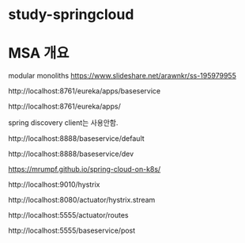 # study-springcloud

# MSA 개요

modular monoliths
https://www.slideshare.net/arawnkr/ss-195979955


http://localhost:8761/eureka/apps/baseservice

http://localhost:8761/eureka/apps/

spring discovery client는 사용안함.


http://localhost:8888/baseservice/default

http://localhost:8888/baseservice/dev



https://mrumpf.github.io/spring-cloud-on-k8s/



http://localhost:9010/hystrix



http://localhost:8080/actuator/hystrix.stream

http://localhost:5555/actuator/routes

http://localhost:5555/baseservice/post 
